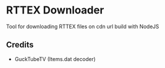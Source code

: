 # RTTEX Downloader
Tool for downloading RTTEX files on cdn url build with NodeJS

## Credits
- GuckTubeTV (Items.dat decoder)
